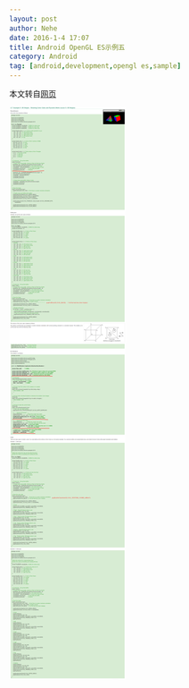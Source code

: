 ```yaml
---
layout: post
author: Nehe
date: 2016-1-4 17:07
title: Android OpenGL ES示例五
category: Android
tag: [android,development,opengl es,sample]
---
```


本文转自[网页](https://www3.ntu.edu.sg/home/ehchua/programming/android/Android_3D.html)

![OpenGL ES Samples](/public/img/android/opengles_sample5.png)
